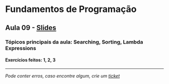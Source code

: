 # Fundamentos de Programação
## Aula 09 - [Slides](https://github.com/TiagoRG/uaveiro-leci/blob/master/1ano/fp/slides/tp09-searching+sorting.pdf)
### Tópicos principais da aula: Searching, Sorting, Lambda Expressions
#### Exercícios feitos: 1, 2, 3

---
*Pode conter erros, caso encontre algum, crie um* [*ticket*](https://github.com/TiagoRG/uaveiro-leci/issues/new)
